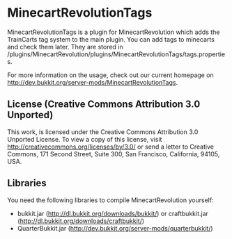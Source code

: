 MinecartRevolutionTags
======================

MinecartRevolutionTags is a plugin for MinecartRevolution which adds the TrainCarts tag system to the main plugin.
You can add tags to minecarts and check them later. They are stored in /plugins/MinecartRevolution/plugins/MinecartRevolutionTags/tags.properties.

For more information on the usage, check out our current homepage on http://dev.bukkit.org/server-mods/MinecartRevolutionTags.

License (Creative Commons Attribution 3.0 Unported)
---------------------------------------------------

This work, is licensed under the Creative Commons Attribution 3.0 Unported License. To view a copy of this license, visit http://creativecommons.org/licenses/by/3.0/ or send a letter to Creative Commons, 171 Second Street, Suite 300, San Francisco, California, 94105, USA.

Libraries
---------

You need the following libraries to compile MinecartRevolution yourself:

* bukkit.jar (http://dl.bukkit.org/downloads/bukkit/) or craftbukkit.jar (http://dl.bukkit.org/downloads/craftbukkit/)
* QuarterBukkit.jar (http://dev.bukkit.org/server-mods/quarterbukkit/)